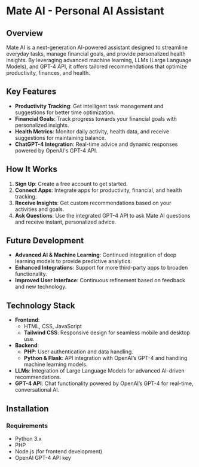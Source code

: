 # Mate AI - Personal AI Assistant

## Overview
Mate AI is a next-generation AI-powered assistant designed to streamline everyday tasks, manage financial goals, and provide personalized health insights. By leveraging advanced machine learning, LLMs (Large Language Models), and GPT-4 API, it offers tailored recommendations that optimize productivity, finances, and health.

## Key Features
- **Productivity Tracking**: Get intelligent task management and suggestions for better time optimization.
- **Financial Goals**: Track progress towards your financial goals with personalized insights.
- **Health Metrics**: Monitor daily activity, health data, and receive suggestions for maintaining balance.
- **ChatGPT-4 Integration**: Real-time advice and dynamic responses powered by OpenAI's GPT-4 API.

## How It Works
1. **Sign Up**: Create a free account to get started.
2. **Connect Apps**: Integrate apps for productivity, financial, and health tracking.
3. **Receive Insights**: Get custom recommendations based on your activities and goals.
4. **Ask Questions**: Use the integrated GPT-4 API to ask Mate AI questions and receive instant, personalized advice.

## Future Development
- **Advanced AI & Machine Learning**: Continued integration of deep learning models to provide predictive analytics.
- **Enhanced Integrations**: Support for more third-party apps to broaden functionality.
- **Improved User Interface**: Continuous refinement based on feedback and new technology.

## Technology Stack
- **Frontend**: 
  - HTML, CSS, JavaScript
  - **Tailwind CSS**: Responsive design for seamless mobile and desktop use.
- **Backend**:
  - **PHP**: User authentication and data handling.
  - **Python & Flask**: API integration with OpenAI’s GPT-4 and handling machine learning models.
- **LLMs**: Integration of Large Language Models for advanced AI-driven recommendations.
- **GPT-4 API**: Chat functionality powered by OpenAI’s GPT-4 for real-time, conversational AI.

## Installation

### Requirements
- Python 3.x
- PHP
- Node.js (for frontend development)
- OpenAI GPT-4 API key


